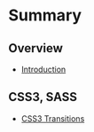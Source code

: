 # Summary

## Overview

* [Introduction](README.md)

## CSS3, SASS

* [CSS3 Transitions](methods.md)

